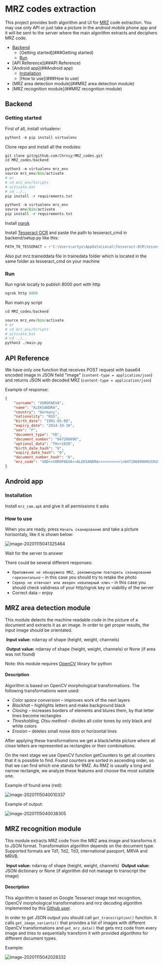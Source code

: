 # MRZ codes extraction 

This project provides both algorithm and UI for [MRZ](https://en.wikipedia.org/wiki/Machine-readable_passport) code extraction. You may use only API or just take a picture in the android mobile phone app and it will be sent to the server where the main algorithm extracts and deciphers MRZ code.

* [Backend](##Backend)
  * [Getting started](###Getting started)
  * [Run](###Run)
* [API Reference](##API Reference)
* [Android app](##Android app)
  * [Installation](###Installation)
  * [How to use](###How to use)
* [MRZ area detection module](##MRZ area detection module)
* [MRZ recognition module](##MRZ recognition module)

## Backend

### Getting started

First of all, install virtualenv:

```python
python3 -m pip install virtualenv
```

Clone repo and install all the modules:

```python
git clone git@github.com:Chrniy/MRZ_codes.git
cd MRZ_codes/backend

python3 -m virtualenv mrz_env
source mrz_env/bin/activate
# or 
# cd mrz_env/Scripts
# activate.bat
# cd ../..
pip install -r requirements.txt
```

```python
python3 -m virtualenv mrz_env
source env/bin/activate
pip install -r requirements.txt
```

Install [ngrok](https://ngrok.com/download)

Install [Tesseract OCR](https://github.com/tesseract-ocr/tessdoc) and paste the path to tesseract_cmd in backend/setup.py like this:

```python
PATH_TO_TESSERACT = r'C:\Users\artyo\AppData\Local\Tesseract-OCR\tesseract.exe'
```

Also put mrz.traineddata file in trainedata folder which is located in the same folder as tesseract_cmd on your machine

### Run

Run ngrok locally to publish 8000 port with http

```python
ngrok http 8000
```

Run main.py script 

```python
cd MRZ_codes/backend

source mrz_env/bin/activate
# or 
# cd mrz_env/Scripts
# activate.bat
# cd ../..
python3 ./main.py
```

## API Reference

We have only one function that receives POST request with base64 encoded image in JSON field "image" (`content-type = application/json`) and returns JSON with decoded MRZ (`content-type = application/json`)

Example of response:

```json
{
    "surname": "VOROPAEVA", 
    "name": "ALEKSANDRA", 
    "country": "Germany", 
    "nationality": "RUS", 
    "birth_date": "1991-05-08", 
    "expiry_date": "2014-10-30", 
    "sex": "F", 
    "document_type": "VD", 
    "document_number": "047286890", 
    "optional_data": "TH<<1028", 
    "birth_date_hash": "9", 
    "expiry_date_hash": "9", 
    "document_number_hash": "6", 
  	"mrz_code": "VDD<<VOROPAEVA<<ALEKSANDRA<<<<<<<<<<\n0472868906RUS9105089F1410309TH<<1028"
}
```

## Android app

### Installation

Install `mrz_cam.apk` and give it all permissions it asks

### How to use

When you are ready, press `Начать сканирование` and take a picture horisontaly, like it is shown below:

![image-20201115041325464](https://sun9-57.userapi.com/DZouBNMEfIC7jvmK4C8efXseSEYNtxrz7BQ_Fw/-KvS2O2zMyg.jpg)

Wait for the server to answer

There could be several different responses:

* `Приложение не обнаружило MRZ, рекомендуем повторить сканирование горизонтально` – in this case you should try to retake the photo
* `Сервер не отвечает или введен невалидный ключ` – in this case you should check validness of your http/ngrok key or viability of the server
* Correct data – enjoy

## MRZ area detection module

This module detects the machine readable code in the picture of a document and extracts it as an image. In order to get proper results, the input image should be orientated.



​		**Input value:** ndarray of shape (height, weight, channels)

​		**Output value:** ndarray of shape (height, weight, channels) or None (if area was not found)



Note: this module requires [OpenCV](https://opencv.org/) library for python

#### Description

Algorithm is based on OpenCV morphological transformations. The following transformations were used:

* *Color space conversion* – improves work of the next layers
* *Blackhat* – highlights letters and make background black
* *Closing* – increases borders of elements and blures them,  by that letter lines become rectangles
* *Thresholding, Otsu method* – divides all color tones by only black and white colors
* *Erosion* – deletes small noise dots or horizontal lines

After applying these transformations we get a black/white picture where all close letters are represented as rectangles or their combinations. 

On the next stage we use OpenCV function getCounters to get all counters that it is possible to find. Found counters are sorted in ascending order, so that we can find which one stands for RMZ. As RMZ is usually a long and narrow rectangle, we analyze these features and choose the most suitable one.

Example of found area (red):

![image-20201115040010337](https://sun9-50.userapi.com/44cG0_gmsG9q0FQg8EK0tT6jZT_L-4PiWnHoXQ/mponB8T54SE.jpg)

Example of output:

![image-20201115040038305](https://sun9-73.userapi.com/jaSr1SusdYWLWP5I-nP4MYCbj6GMHNfnI1gwcg/uPULGrFygcM.jpg)



## MRZ recognition module

This module extracts MRZ code from the MRZ area image and transforms it to JSON format. Transformation algorithm depends on the document type. Supported formats are Td1, Td2, Td3, international passport, MRVA  and MRVB.



​		**Input value:** ndarray of shape (height, weight, channels)
​		**Output value:** JSON dictionary or None (if algorithm did not manage to transcript the image)



#### Description

This algorithm is based on Google Tesseract image text recognition, OpenCV morphological transformations and mrz decoding algorithm implemented by this [Github user](https://github.com/Arg0s1080/mrz).

In order to get JSON output you should call `get_transcription()` function. It calls `get_image_variants()` that provides a list of images with different OpenCV transformations and `get_mrz_data()` that gets mrz code from every image and tries to sequentially transform it with provided algorithms for different document types.

Example:

![image-20201115042028332](https://sun9-63.userapi.com/wMfKLAQHMRkRZdjX2t2c7VASKK3H4_uwxsamxQ/yr_puaJ2ZZE.jpg)
